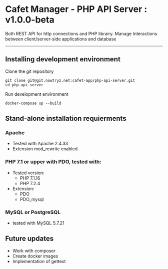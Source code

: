 # Cafet Manager - PHP API Server : v1.0.0-beta
Both REST API for http connections and PHP librairy. Manage Interactions between client/server-side applications and database

------
## Installing development environment
Clone the git repository
```
git clone git@git.nowtryz.net:cafet-app/php-api-server.git
cd php-api-server
```

Run development environment
```
docker-compose up --build
```



## Stand-alone installation requierments

### Apache
- Tested with Apache 2.4.33
- Extension mod_rewrite enabled

### PHP 7.1 or upper with PDO, tested with:
- Tested version:
    - PHP 7.1.16
    - PHP 7.2.4
- Extension:
    - PDO
    - PDO_mysql

### MySQL or PostgreSQL
- tested with MySQL 5.7.21



## Future updates

- Work with composer
- Create docker images
- Implementation of gettext